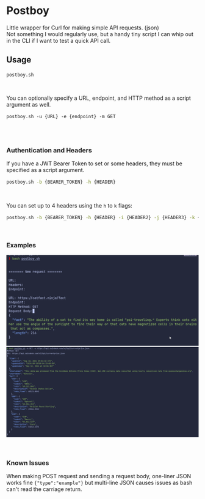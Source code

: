 # Postboy
Little wrapper for Curl for making simple API requests. (json)  
Not something I would regularly use, but a handy tiny script I can whip out in the CLI if I want to test a quick API call.

## Usage
```
postboy.sh
```

<br />

You can optionally specify a URL, endpoint, and HTTP method as a script argument as well.
```
postboy.sh -u {URL} -e {endpoint} -m GET
```


<br />

<br />

### Authentication and Headers
If you have a JWT Bearer Token to set or some headers, they must be specified as a script argument.
```bash
postboy.sh -b {BEARER_TOKEN} -h {HEADER}
```

<br />

You can set up to 4 headers using the `h` to `k` flags:
```bash
postboy.sh -b {BEARER_TOKEN} -h {HEADER} -i {HEADER2} -j {HEADER3} -k {HEADER4} 
```

<br />

### Examples
![Example2](https://github.com/bobby-valenzuela/Postboy/blob/main/sample2.png?raw=true)
![Example1](https://github.com/bobby-valenzuela/Postboy/blob/main/sample1.png?raw=true)



<br />

### Known Issues
When making POST request and sending a request body, one-liner JSON works fine `{"type":"example"}` but multi-line JSON causes issues as bash can't read the carriage return.
